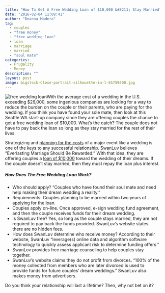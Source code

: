 ```yaml
---
title: "How To Get A Free Wedding Loan of $10,000 &#8211; Stay Married"
date: "2016-02-04 11:08:41"
author: "Deanna Madera"
tag:
  - couples
  - "free money"
  - "free wedding loan"
  - loan
  - marriage
  - married
  - "soul mate"
categories:
  - Frugality
  - Money
description: ""
layout: post
image: bigstock-Close-portrait-silhouette-in-l-85759400.jpg
---
```


![free wedding loan](http://moderntips.com/wp-content/uploads/2015/12/bigstock-Close-portrait-silhouette-in-l-85759400-1024x768.jpg)With the average cost of a wedding in the U.S. exceeding $26,000, some ingenious companies are looking for a way to reduce the burden on the couple or their parents, who are paying for the wedding. If you think you have found your sole mate, then look at this Seattle WA start-up company since they are offering couples the chance to get a free wedding loan of $10,000. What’s the catch? The couple does not have to pay back the loan so long as they stay married for the rest of their lives.

Strategizing and [planning for the costs](/how-to-plan-for-costs-for-every-age) of a major event like a wedding is one of the keys to any successful relationship. SwanLuv believes “Everlasting Marriage Should Be Rewarded.” With that idea, they are offering couples a [loan of $10,000](http://swanluv.com/) toward the wedding of their dreams. If the couple doesn’t stay married, then they must repay the loan plus interest.

##### How Does The Free Wedding Loan Work?

- Who should apply? “Couples who have found their soul mate and need help making their dream wedding a reality.”
- Requirements: Couples planning to be married within two years of applying for the loan.
- Couples apply on-line. Once approved, e-sign wedding fund agreement, and then the couple receives funds for their dream wedding.
- Is SwanLuv free? Yes, so long as the couple stays married, they are not required to pay back the funds provided. SwanLuv’s website states there are no hidden fees.
- How does SwanLuv determine who receive money? According to their website, SwanLuv “leverage(s) online data and algorithm software technology to quickly assess applicant risk to determine funding offers.”
- SwanLov provides free marriage counseling to help couples stay together.
- SwanLuv’s website claims they do not profit from divorces. “100% of the money collected from members who are later divorced is used to provide funds for future couples’ dream weddings.” SwanLuv also makes money from advertisers.

Do you think your relationship will last a lifetime? Then, why not bet on it?
